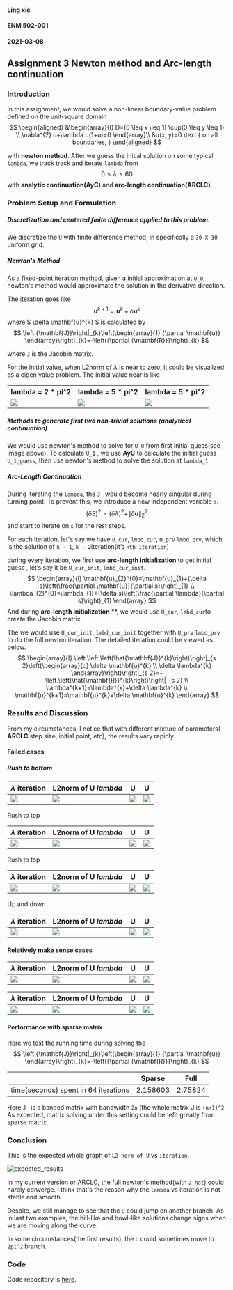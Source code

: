 #### Ling xie
#### ENM 502-001
#### 2021-03-08
## Assignment 3 Newton method and Arc-length continuation

### Introduction

In this assignment, we would solve a non-linear boundary-value problem defined on the unit-square domain 
$$
\begin{aligned}
&\begin{array}{l}
D=(0 \leq x \leq 1) \cup(0 \leq y \leq 1) \\
\nabla^{2} u+\lambda u(1+u)=0
\end{array}\\
&u(x, y)=0 \text { on all boundaries, }
\end{aligned}
$$


with **newton method**. After we guess the initial solution on some typical `lambda`, we track track and iterate `lambda` from 
$$
0 \leq \lambda \leq 60
$$
with **analytic continuation(AyC)** and **arc-length continuation(ARCLC)**.



### Problem Setup and Formulation

##### Discretization and centered finite difference applied to this problem.

We discretize the `U` with finite difference method, in specifically a `30 X 30` uniform grid. 

##### Newton's Method

As a fixed-point iteration method, given a initial approximation at `U_0`, newton's method would approximate the solution in the derivative direction. 

The iteration goes like 
$$
\mathbf{u}^{k+1}=\mathbf{u}^{k}+\delta \mathbf{u}^{k}
$$
where $ \delta \mathbf{u}^{k} $ is calculated by 
$$
\left.{\mathbf{J}}\right|_{k}\left(\begin{array}{1}
{\partial \mathbf{u}}
\end{array}\right)_{k}=-\left({\partial {\mathbf{R}}}\right)_{k}
$$


where `J` is the Jacobin matrix.

For the initial value, when L2norm of $\lambda$ is near to zero, it could be visualized as a eigen value problem. The initial value near is like 



| lambda = 2 * pi^2            | lambda = 5 * pi^2            | lambda = 5 * pi^2              |
| ---------------------------- | ---------------------------- | ------------------------------ |
| ![](./results/init_2pi2.png) | ![](./results/init_5pi2.png) | ![](./results/init_5pi2_2.png) |



##### Methods to generate first two non-trivial solutions (analytical continuation)

We would use newton's method to solve for `U_0` from first initial guess(see image above). To calculate `U_1` , we use **AyC** to calculate the initial guess `U_1_guess`, then use newton's method to solve the solution at `lambda_1`.

##### Arc-Length Continuation

During iterating the `lambda`, the `J ` would become nearly singular during turning point. To prevent this, we introduce a new independent variable `s`.
$$
(\delta S)^{2}=(\delta \lambda)^{2}+\|\delta \mathbf{u}\|_{2}^{2}
$$
and start to iterate on `s` for the rest steps.

For each iteration, let's say we have `U_cur`, `lmbd_cur`, `U_prv` `lmbd_prv`, which is the solution of `k - 1`, `k - 2`iteration(it’s `kth iteration`)

during every iteration, we first use **arc-length initialization** to get initial guess , let’s say it be `U_cur_init`, `lmbd_cur_init`. 
$$
\begin{array}{l}
\mathbf{u}_{2}^{0}=\mathbf{u}_{1}+(\delta s)\left(\frac{\partial \mathbf{u}}{\partial s}\right)_{1} \\
\lambda_{2}^{0}=\lambda_{1}+(\delta s)\left(\frac{\partial \lambda}{\partial s}\right)_{1}
\end{array}
$$
And during **arc-length initialization** **, we would use `U_cur`, `lmbd_cur`to create the Jacobin matrix.

The we would use `U_cur_init`, `lmbd_cur_init` together with `U_prv` `lmbd_prv` to do the full newton iteration. The detailed iteration could be viewed as below.
$$
\begin{array}{l}
\left.\left.\left(\hat{\mathbf{J}}^{k}\right)\right|_{s 2}\left(\begin{array}{c}
\delta \mathbf{u}^{k} \\
\delta \lambda^{k}
\end{array}\right)\right|_{s 2}=-\left.\left(\hat{\mathbf{R}}^{k}\right)\right|_{s 2} \\
\lambda^{k+1}=\lambda^{k}+\delta \lambda^{k} \\
\mathbf{u}^{k+1}=\mathbf{u}^{k}+\delta \mathbf{u}^{k}
\end{array}
$$

### Results and Discussion

From my circumstances, I notice that with different mixture of parameters( **ARCLC** step size, initial point, etc), the results vary rapidly.

#### Failed cases

##### Rush to bottom

| $\lambda$ iteration                    | L2norm of U $lambda$                          | U                                   | U                                   |
| -------------------------------------- | --------------------------------------------- | ----------------------------------- | ----------------------------------- |
| ![](./results/rush2bottom/lmbd_it.png) | ![](./results/rush2bottom/L2normU_lambda.png) | ![](./results/rush2bottom/fig1.png) | ![](./results/rush2bottom/fig2.png) |

Rush to top

| $\lambda$ iteration                 | L2norm of U $lambda$                       | U                                | U                                |
| ----------------------------------- | ------------------------------------------ | -------------------------------- | -------------------------------- |
| ![](./results/rush2top/lmbd_it.png) | ![](./results/rush2top/L2normU_lambda.png) | ![](./results/rush2top/fig1.png) | ![](./results/rush2top/fig2.png) |

Rush to top

| $\lambda$ iteration                  | L2norm of U $lambda$                        | U                                 | U                                 |
| ------------------------------------ | ------------------------------------------- | --------------------------------- | --------------------------------- |
| ![](./results/fluctuate/lmbd_it.png) | ![](./results/fluctuate/L2normU_lambda.png) | ![](./results/fluctuate/fig1.png) | ![](./results/fluctuate/fig2.png) |

Up and down

| $\lambda$ iteration               | L2norm of U $lambda$                     | U                              | U                              |
| --------------------------------- | ---------------------------------------- | ------------------------------ | ------------------------------ |
| ![](./results/updown/lmbd_it.png) | ![](./results/updown/L2normU_lambda.png) | ![](./results/updown/fig1.png) | ![](./results/updown/fig2.png) |

#### Relatively make sense cases

| $\lambda$ iteration                 | L2norm of U $lambda$                       | U                                | U                                |
| ----------------------------------- | ------------------------------------------ | -------------------------------- | -------------------------------- |
| ![](./results/can_flip/lmbd_it.png) | ![](./results/can_flip/L2normU_lambda.png) | ![](./results/can_flip/fig1.png) | ![](./results/can_flip/fig2.png) |

| $\lambda$ iteration              | L2norm of U $lambda$                    | U                             | U                             |
| -------------------------------- | --------------------------------------- | ----------------------------- | ----------------------------- |
| ![](./results/2pi_2/lmbd_it.png) | ![](./results/2pi_2/L2normU_lambda.png) | ![](./results/2pi_2/fig1.png) | ![](./results/2pi_2/fig2.png) |

#### Performance with sparse matrix

Here we test the running time during solving the 
$$
\left.{\mathbf{J}}\right|_{k}\left(\begin{array}{1}
{\partial \mathbf{u}}
\end{array}\right)_{k}=-\left({\partial {\mathbf{R}}}\right)_{k}
$$

|                                      | Sparse   | Full    |
| ------------------------------------ | -------- | ------- |
| time(seconds) spent in 64 iterations | 2.158603 | 2.75824 |

Here `J ` is a banded matrix with bandwidth `2n` (the whole matrix J is `(n+1)^2`. As expected, matrix solving under this setting could benefit greatly from sparse matrix. 

### Conclusion

This is the expected whole graph of `L2 norm of U` vs `iteration`.

![expected_results](./results/expected_results.jpg)

In my current version or ARCLC, the full newton's method(with `J_hat`) could hardly converge. I think that's the reason why the `lambda` vs iteration is not stable and smooth.

Despite, we still manage to see that the `U` could jump on another branch. As in last two examples, the hill-like and bowl-like solutions change signs when we are moving along the curve.  

In some circumstances(the first results), the `U` could sometimes move to `2pi^2` branch. 

### Code

Code repository is [here](https://github.com/Jack12xl/ENM502-2021-hw3).